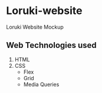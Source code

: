 # Loruki-website

Loruki Website Mockup

## Web Technologies used

1. HTML
2. CSS
   - Flex
   - Grid
   - Media Queries
